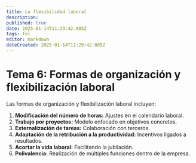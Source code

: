 ```yaml
---
title: La flexibilidad laboral
description: 
published: true
date: 2025-01-14T11:29:42.085Z
tags: fol
editor: markdown
dateCreated: 2025-01-14T11:29:42.085Z
---
```


# Tema 6: Formas de organización y flexibilización laboral

Las formas de organización y flexibilización laboral incluyen:
1. **Modificación del número de horas:** Ajustes en el calendario laboral.
2. **Trabajo por proyectos:** Modelo enfocado en objetivos concretos.
3. **Externalización de tareas:** Colaboración con terceros.
4. **Adaptación de la retribución a la productividad:** Incentivos ligados a resultados.
5. **Acortar la vida laboral:** Facilitando la jubilación.
6. **Polivalencia:** Realización de múltiples funciones dentro de la empresa.

